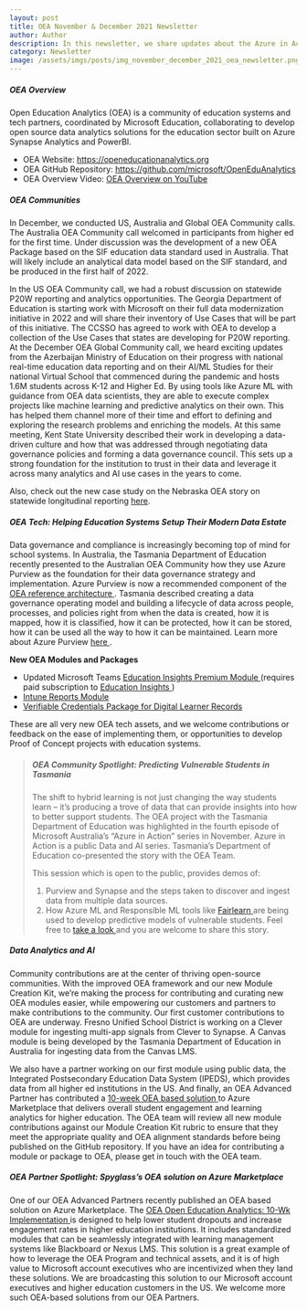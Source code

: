 ```yaml
---
layout: post
title: OEA November & December 2021 Newsletter
author: Author
description: In this newsletter, we share updates about the Azure in Action webinar, Global OEA Community meeting and others.
category: Newsletter
image: /assets/imgs/posts/img_november_december_2021_oea_newsletter.png
---
```


##### OEA Overview

Open Education Analytics (OEA) is a community of education systems and tech partners, coordinated by Microsoft Education, collaborating to develop open source data analytics solutions for the education sector built on Azure Synapse Analytics and PowerBI.  

- OEA Website: <a href="https://openeducationanalytics.org" target="_blank">https://openeducationanalytics.org </a>
- OEA GitHub Repository: <a href="https://github.com/microsoft/OpenEduAnalytics" target="_blank">https://github.com/microsoft/OpenEduAnalytics</a>
- OEA Overview Video: <a href="https://www.youtube.com/watch?v=q6snp28bBQU&t=1s" target="_blank">OEA Overview on YouTube </a>

##### OEA Communities

In December, we conducted US, Australia and Global OEA Community calls. The Australia OEA Community call welcomed in participants from higher ed for the first time. Under discussion was the development of a new OEA Package based on the SIF education data standard used in Australia. That will likely include an analytical data model based on the SIF standard, and be produced in the first half of 2022.

In the US OEA Community call, we had a robust discussion on statewide P20W reporting and analytics opportunities. The Georgia Department of Education is starting work with Microsoft on their full data modernization initiative in 2022 and will share their inventory of Use Cases that will be part of this initiative. The CCSSO has agreed to work with OEA to develop a collection of the Use Cases that states are developing for P20W reporting. 
At the December OEA Global Community call, we heard exciting updates from the Azerbaijan Ministry of Education on their progress with national real-time education data reporting and on their AI/ML Studies for their national Virtual School that commenced during the pandemic and hosts 1.6M students across K-12 and Higher Ed. By using tools like Azure ML with guidance from OEA data scientists, they are able to execute complex projects like machine learning and predictive analytics on their own. This has helped them channel more of their time and effort to defining and exploring the research problems and enriching the models. At this same meeting, Kent State University described their work in developing a data-driven culture and how that was addressed through negotiating data governance policies and forming a data governance council. This sets up a strong foundation for the institution to trust in their data and leverage it across many analytics and AI use cases in the years to come. 

Also, check out the new case study on the Nebraska OEA story on statewide longitudinal reporting <a href="https://openeducationanalytics.org/blog/2021/10/29/nebraska-department-of-education-generates-actionable-insights-with-microsoft-azure.html" target="_blank">here</a>.


##### OEA Tech: Helping Education Systems Setup Their Modern Data Estate
Data governance and compliance is increasingly becoming top of mind for school systems. In Australia, the Tasmania Department of Education recently presented to the Australian OEA Community how they use Azure Purview as the foundation for their data governance strategy and implementation. Azure Purview is now a recommended component of the <a href="https://openeducationanalytics.org/get-started/" target="_blank">OEA reference architecture </a>. Tasmania described creating a data governance operating model and building a lifecycle of data across people, processes, and policies right from when the data is created, how it is mapped, how it is classified, how it can be protected, how it can be stored, how it can be used all the way to how it can be maintained. Learn more about Azure Purview <a href="https://docs.microsoft.com/en-us/azure/purview/overview" target="_blank">here </a>. 

**New OEA Modules and Packages** 
-	Updated Microsoft Teams <a href="https://github.com/microsoft/OpenEduAnalytics/tree/main/modules/Microsoft_Data/Microsoft_Education_Insights_Premium" target="_blank">Education Insights Premium Module </a> (requires paid subscription to <a href="https://education.microsoft.com/en-us/resource/3978f2d8" target="_blank">Education Insights </a>)
-	<a href="https://github.com/microsoft/OpenEduAnalytics/tree/main/modules/Microsoft_Data/Intune" target="_blank">Intune Reports Module </a>
-	<a href="https://github.com/microsoft/OpenEduAnalytics/tree/main/packages/Verified_Credentials" target="_blank">Verifiable Credentials Package for Digital Learner Records</a>

These are all very new OEA tech assets, and we welcome contributions or feedback on the ease of implementing them, or opportunities to develop Proof of Concept projects with education systems.


>
> ##### OEA Community Spotlight: Predicting Vulnerable Students in Tasmania
>
> The shift to hybrid learning is not just changing the way students learn – it’s producing a trove of data that can provide insights into how to better support students. The OEA project with the Tasmania Department of Education was highlighted in the fourth episode of Microsoft Australia’s “Azure in Action” series in November. Azure in Action is a public Data and AI series. Tasmania’s Department of Education co-presented the story with the OEA Team. 
>   
> This session which is open to the public, provides demos of: 
> 
> 1)	Purview and Synapse and the steps taken to discover and ingest data from multiple data sources. 
> 2)	How Azure ML and Responsible ML tools like <a href="https://fairlearn.org/" target="_blank">Fairlearn </a> are being used to develop predictive models of vulnerable students.
> Feel free to <a href="https://info.microsoft.com/AU-AzureAI-VDEO-FY22-12Dec-06-Azure-in-Action-Ep-4-Empowering-educators-to-drive-better-education-outcomes-with-AI-and-open-data-analytics-SRGCM5449_LP01-Registration---Form-in-Body.html" target="_blank">take a look </a> and you are welcome to share this story. 


##### Data Analytics and AI

Community contributions are at the center of thriving open-source communities. With the improved OEA framework and our new Module Creation Kit, we’re making the process for contributing and curating new OEA modules easier, while empowering our customers and partners to make contributions to the community.
Our first customer contributions to OEA are underway. Fresno Unified School District is working on a Clever module for ingesting multi-app signals from Clever to Synapse. A Canvas module is being developed by the Tasmania Department of Education in Australia for ingesting data from the Canvas LMS. 

We also have a partner working on our first module using public data, the Integrated Postsecondary Education Data System (IPEDS), which provides data from all higher ed institutions in the US. And finally, an OEA Advanced Partner has contributed a <a href="https://azuremarketplace.microsoft.com/en-US/marketplace/consulting-services/spyglassmtgllc.oea" target="_blank"> 10-week OEA based solution </a>
 to Azure Marketplace that delivers overall student engagement and learning analytics for higher education. 
The OEA team will review all new module contributions against our Module Creation Kit rubric to ensure that they meet the appropriate quality and OEA alignment standards before being published on the GitHub repository. If you have an idea for contributing a module or package to OEA, please get in touch with the OEA team.

##### OEA Partner Spotlight: Spyglass’s OEA solution on Azure Marketplace
One of our OEA Advanced Partners recently published an OEA based solution on Azure Marketplace. The <a href="https://azuremarketplace.microsoft.com/en-US/marketplace/consulting-services/spyglassmtgllc.oea" target="_blank">OEA Open Education Analytics: 10-Wk Implementation </a>  is designed to help lower student dropouts and increase engagement rates in higher education institutions. It includes standardized modules that can be seamlessly integrated with learning management systems like Blackboard or Nexus LMS.
This solution is a great example of how to leverage the OEA Program and technical assets, and it is of high value to Microsoft account executives who are incentivized when they land these solutions. We are broadcasting this solution to our Microsoft account executives and higher education customers in the US. We welcome more such OEA-based solutions from our OEA Partners.
